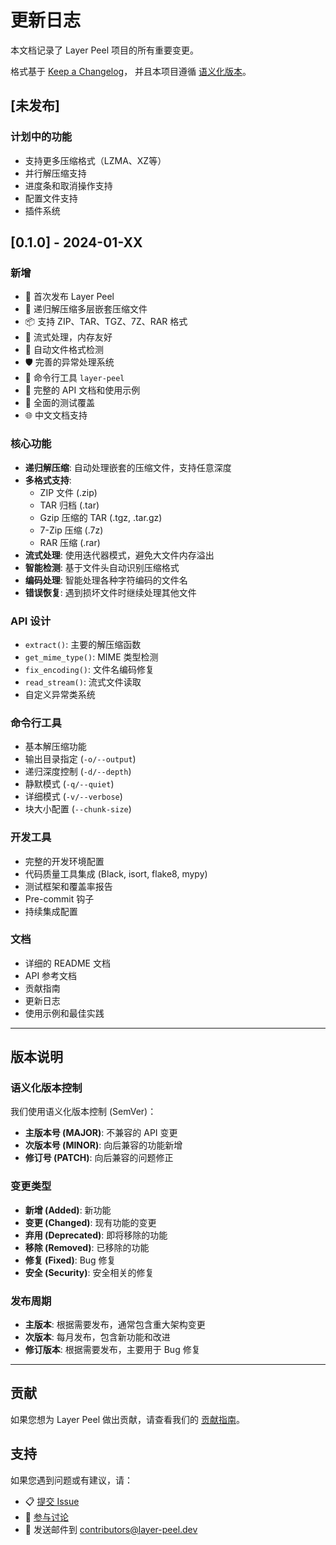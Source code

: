 # 更新日志

本文档记录了 Layer Peel 项目的所有重要变更。

格式基于 [Keep a Changelog](https://keepachangelog.com/zh-CN/1.0.0/)，
并且本项目遵循 [语义化版本](https://semver.org/lang/zh-CN/)。

## [未发布]

### 计划中的功能
- 支持更多压缩格式（LZMA、XZ等）
- 并行解压缩支持
- 进度条和取消操作支持
- 配置文件支持
- 插件系统

## [0.1.0] - 2024-01-XX

### 新增
- 🎉 首次发布 Layer Peel
- 🔄 递归解压缩多层嵌套压缩文件
- 📦 支持 ZIP、TAR、TGZ、7Z、RAR 格式
- 🚀 流式处理，内存友好
- 🎯 自动文件格式检测
- 🛡️ 完善的异常处理系统
- 🔧 命令行工具 `layer-peel`
- 📝 完整的 API 文档和使用示例
- 🧪 全面的测试覆盖
- 🌐 中文文档支持

### 核心功能
- **递归解压缩**: 自动处理嵌套的压缩文件，支持任意深度
- **多格式支持**: 
  - ZIP 文件 (.zip)
  - TAR 归档 (.tar)
  - Gzip 压缩的 TAR (.tgz, .tar.gz)
  - 7-Zip 压缩 (.7z)
  - RAR 压缩 (.rar)
- **流式处理**: 使用迭代器模式，避免大文件内存溢出
- **智能检测**: 基于文件头自动识别压缩格式
- **编码处理**: 智能处理各种字符编码的文件名
- **错误恢复**: 遇到损坏文件时继续处理其他文件

### API 设计
- `extract()`: 主要的解压缩函数
- `get_mime_type()`: MIME 类型检测
- `fix_encoding()`: 文件名编码修复
- `read_stream()`: 流式文件读取
- 自定义异常类系统

### 命令行工具
- 基本解压缩功能
- 输出目录指定 (`-o/--output`)
- 递归深度控制 (`-d/--depth`)
- 静默模式 (`-q/--quiet`)
- 详细模式 (`-v/--verbose`)
- 块大小配置 (`--chunk-size`)

### 开发工具
- 完整的开发环境配置
- 代码质量工具集成 (Black, isort, flake8, mypy)
- 测试框架和覆盖率报告
- Pre-commit 钩子
- 持续集成配置

### 文档
- 详细的 README 文档
- API 参考文档
- 贡献指南
- 更新日志
- 使用示例和最佳实践

---

## 版本说明

### 语义化版本控制

我们使用语义化版本控制 (SemVer)：

- **主版本号 (MAJOR)**: 不兼容的 API 变更
- **次版本号 (MINOR)**: 向后兼容的功能新增
- **修订号 (PATCH)**: 向后兼容的问题修正

### 变更类型

- **新增 (Added)**: 新功能
- **变更 (Changed)**: 现有功能的变更
- **弃用 (Deprecated)**: 即将移除的功能
- **移除 (Removed)**: 已移除的功能
- **修复 (Fixed)**: Bug 修复
- **安全 (Security)**: 安全相关的修复

### 发布周期

- **主版本**: 根据需要发布，通常包含重大架构变更
- **次版本**: 每月发布，包含新功能和改进
- **修订版本**: 根据需要发布，主要用于 Bug 修复

---

## 贡献

如果您想为 Layer Peel 做出贡献，请查看我们的 [贡献指南](CONTRIBUTING.md)。

## 支持

如果您遇到问题或有建议，请：

- 📋 [提交 Issue](https://github.com/yourusername/layer-peel/issues)
- 💬 [参与讨论](https://github.com/yourusername/layer-peel/discussions)
- 📧 发送邮件到 contributors@layer-peel.dev 